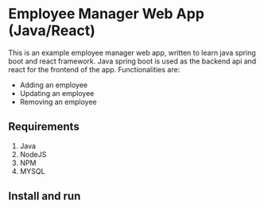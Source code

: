 # Employee Manager Web App (Java/React)

This is an example employee manager web app, written to learn java spring boot and react framework. Java spring boot is used as the backend api and react for the frontend of the app.
Functionalities are:

* Adding an employee
* Updating an employee
* Removing an employee

## Requirements
1. Java
3. NodeJS
4. NPM
5. MYSQL

## Install and run 
